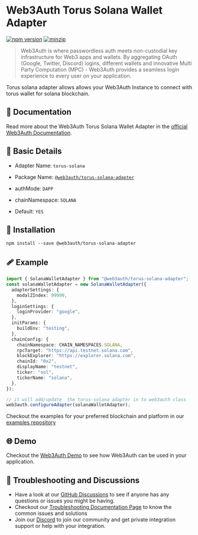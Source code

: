 # Web3Auth Torus Solana Wallet Adapter

[![npm version](https://img.shields.io/npm/v/@web3auth/torus-solana-adapter?label=%22%22)](https://www.npmjs.com/package/@web3auth/torus-solana-adapter/v/latest)
[![minzip](https://img.shields.io/bundlephobia/minzip/@web3auth/torus-solana-adapter?label=%22%22)](https://bundlephobia.com/result?p=@web3auth/torus-solana-adapter@latest)

> Web3Auth is where passwordless auth meets non-custodial key infrastructure for Web3 apps and wallets. By aggregating OAuth (Google, Twitter, Discord) logins, different wallets and innovative Multi Party Computation (MPC) - Web3Auth provides a seamless login experience to every user on your application.

Torus solana adapter allows allows your Web3Auth Instance to connect with torus wallet for solana blockchain.  
## 📖 Documentation

Read more about the Web3Auth Torus Solana Wallet Adapter in the [official Web3Auth Documentation](https://web3auth.io/docs/sdk/web/adapters/torus-solana).

## 📄 Basic Details

- Adapter Name: `torus-solana`

- Package Name: [`@web3auth/torus-solana-adapter`](https://web3auth.io/docs/sdk/web/adapters/torus-solana)

- authMode: `DAPP`

- chainNamespace: `SOLANA`

- Default: `YES`

## 🔗 Installation

```shell
npm install --save @web3auth/torus-solana-adapter
```

## 🩹 Example


```ts
import { SolanaWalletAdapter } from "@web3auth/torus-solana-adapter";
const solanaWalletAdapter = new SolanaWalletAdapter({
  adapterSettings: {
    modalZIndex: 99999,
  },
  loginSettings: {
    loginProvider: "google",
  },
  initParams: {
    buildEnv: "testing",
  },
  chainConfig: {
    chainNamespace: CHAIN_NAMESPACES.SOLANA,
    rpcTarget: "https://api.testnet.solana.com",
    blockExplorer: "https://explorer.solana.com",
    chainId: "0x2",
    displayName: "testnet",
    ticker: "sol",
    tickerName: "solana",
  },
});

// it will add/update  the torus-solana adapter in to web3auth class
web3auth.configureAdapter(solanaWalletAdapter);
```

Checkout the examples for your preferred blockchain and platform in our [examples repository](https://github.com/Web3Auth/examples/)

## 🌐 Demo

Checkout the [Web3Auth Demo](https://demo-app.web3auth.io/) to see how Web3Auth can be used in your application.

## 💬 Troubleshooting and Discussions

- Have a look at our [GitHub Discussions](https://github.com/Web3Auth/Web3Auth/discussions?discussions_q=sort%3Atop) to see if anyone has any questions or issues you might be having.
- Checkout our [Troubleshooting Documentation Page](https://web3auth.io/docs/troubleshooting) to know the common issues and solutions
- Join our [Discord](https://discord.gg/web3auth) to join our community and get private integration support or help with your integration.
